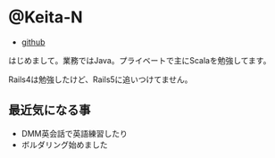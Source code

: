 # @Keita-N

- [github](https://github.com/Keita-N)

はじめまして。業務ではJava。プライベートで主にScalaを勉強してます。

Rails4は勉強したけど、Rails5に追いつけてません。

## 最近気になる事
- DMM英会話で英語練習したり
- ボルダリング始めました
